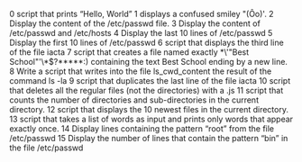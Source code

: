 0 script that prints “Hello, World”
1 displays a confused smiley "(Ôo)'.
2 Display the content of the /etc/passwd file.
3 Display the content of /etc/passwd and /etc/hosts
4 Display the last 10 lines of /etc/passwd
5 Display the first 10 lines of /etc/passwd
6 script that displays the third line of the file iacta
7 script that creates a file named exactly \*\\'"Best School"\'\\*$\?\*\*\*\*\*:) containing the text Best School ending by a new line.
8 Write a script that writes into the file ls_cwd_content the result of the command ls -la
9 script that duplicates the last line of the file iacta
10 script that deletes all the regular files (not the directories) with a .js
11 script that counts the number of directories and sub-directories in the current directory.
12 script that displays the 10 newest files in the current directory.
13 script that takes a list of words as input and prints only words that appear exactly once.
14 Display lines containing the pattern “root” from the file /etc/passwd
15 Display the number of lines that contain the pattern “bin” in the file /etc/passwd
